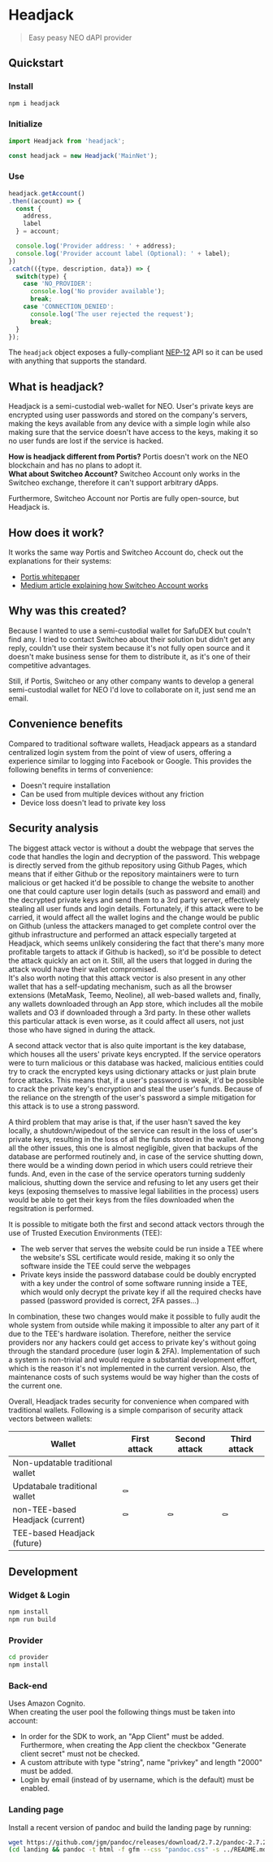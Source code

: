 # Headjack
> Easy peasy NEO dAPI provider

## Quickstart

### Install
```bash
npm i headjack
```

### Initialize
```js
import Headjack from 'headjack';

const headjack = new Headjack('MainNet');
```

### Use
```js
headjack.getAccount()
.then((account) => {
  const {
    address,
    label
  } = account;

  console.log('Provider address: ' + address);
  console.log('Provider account label (Optional): ' + label);
})
.catch(({type, description, data}) => {
  switch(type) {
    case 'NO_PROVIDER':
      console.log('No provider available');
      break;
    case 'CONNECTION_DENIED':
      console.log('The user rejected the request');
      break;
  }
});
```

The `headjack` object exposes a fully-compliant [NEP-12](https://github.com/nickfujita/proposals/blob/dapp-api/nep-12.mediawiki) API so it can be used with anything that supports the standard.

## What is headjack?
Headjack is a semi-custodial web-wallet for NEO. User's private keys are encrypted using user passwords and stored on the company's servers, making the keys available from any device with a simple login while also making sure that the service doesn't have access to the keys, making it so no user funds are lost if the service is hacked.

**How is headjack different from Portis?** Portis doesn't work on the NEO blockchain and has no plans to adopt it.  
**What about Switcheo Account?** Switcheo Account only works in the Switcheo exchange, therefore it can't support arbitrary dApps.

Furthermore, Switcheo Account nor Portis are fully open-source, but Headjack is.

## How does it work?
It works the same way Portis and Switcheo Account do, check out the explanations for their systems:
- [Portis whitepaper](https://assets.portis.io/white-paper/latest.pdf)
- [Medium article explaining how Switcheo Account works](https://medium.com/switcheo/switcheo-discovery-how-switcheo-account-actually-works-1c702bb77b16)

## Why was this created?
Because I wanted to use a semi-custodial wallet for SafuDEX but couln't find any. I tried to contact Switcheo about their solution but didn't get any reply, couldn't use their system because it's not fully open source and it doesn't make business sense for them to distribute it, as it's one of their competitive advantages.

Still, if Portis, Switcheo or any other company wants to develop a general semi-custodial wallet for NEO I'd love to collaborate on it, just send me an email.

## Convenience benefits
Compared to traditional software wallets, Headjack appears as a standard centralized login system from the point of view of users, offering a experience similar to logging into Facebook or Google. This provides the following benefits in terms of convenience:
- Doesn't require installation
- Can be used from multiple devices without any friction
- Device loss doesn't lead to private key loss

## Security analysis

The biggest attack vector is without a doubt the webpage that serves the code that handles the login and decryption of the password. This webpage is directly served from the github repository using Github Pages, which means that if either Github or the repository maintainers were to turn malicious or get hacked it'd be possible to change the website to another one that could capture user login details (such as password and email) and the decrypted private keys and send them to a 3rd party server, effectively stealing all user funds and login details. Fortunately, if this attack were to be carried, it would affect all the wallet logins and the change would be public on Github (unless the attackers managed to get complete control over the github infrastructure and performed an attack especially targeted at Headjack, which seems unlikely considering the fact that there's many more profitable targets to attack if Github is hacked), so it'd be possible to detect the attack quickly an act on it. Still, all the users that logged in during the attack would have their wallet compromised.  
It's also worth noting that this attack vector is also present in any other wallet that has a self-updating mechanism, such as all the browser extensions (MetaMask, Teemo, Neoline), all web-based wallets and, finally, any wallets downloaded through an App store, which includes all the mobile wallets and O3 if downloaded through a 3rd party. In these other wallets this particular attack is even worse, as it could affect all users, not just those who have signed in during the attack.

A second attack vector that is also quite important is the key database, which houses all the users' private keys encrypted. If the service operators were to turn malicious or this database was hacked, malicious entities could try to crack the encrypted keys using dictionary attacks or just plain brute force attacks. This means that, if a user's password is weak, it'd be possible to crack the private key's encryption and steal the user's funds. Because of the reliance on the strength of the user's password a simple mitigation for this attack is to use a strong password.

A third problem that may arise is that, if the user hasn't saved the key locally, a shutdown/wipedout of the service can result in the loss of user's private keys, resulting in the loss of all the funds stored in the wallet. Among all the other issues, this one is almost negligible, given that backups of the database are performed routinely and, in case of the service shutting down, there would be a winding down period in which users could retrieve their funds. And, even in the case of the service operators turning suddenly malicious, shutting down the service and refusing to let any users get their keys (exposing themselves to massive legal liabilities in the process) users would be able to get their keys from the files downloaded when the regsitration is performed.

It is possible to mitigate both the first and second attack vectors through the use of Trusted Execution Environments (TEE):      
- The web server that serves the website could be run inside a TEE where the website's SSL certificate would reside, making it so only the software inside the TEE could serve the webpages
- Private keys inside the password database could be doubly encrypted with a key under the control of some software running inside a TEE, which would only decrypt the private key if all the required checks have passed (password provided is correct, 2FA passes...)

In combination, these two changes would make it possible to fully audit the whole system from outside while making it impossible to alter any part of it due to the TEE's hardware isolation. Therefore, neither the service providers nor any hackers could get access to private key's without going through the standard procedure (user login & 2FA).
Implementation of such a system is non-trivial and would require a substantial development effort, which is the reason it's not implemented in the current version. Also, the maintenance costs of such systems would be way higher than the costs of the current one.

Overall, Headjack trades security for convenience when compared with traditional wallets. Following is a simple comparison of security attack vectors between wallets:

|           Wallet                 | First attack | Second attack | Third attack |
|----------------------------------|--------------|---------------|--------------|
| Non-updatable traditional wallet |              |               |              |
| Updatabale traditional wallet    |      ⚰️       |               |              |
| non-TEE-based Headjack (current) |      ⚰️       |       ⚰️       |       ⚰️      |
| TEE-based Headjack (future)      |              |               |              |

## Development

### Widget & Login 

```bash
npm install
npm run build
```

### Provider

```bash
cd provider
npm install
```

### Back-end

Uses Amazon Cognito.  
When creating the user pool the following things must be taken into account:
- In order for the SDK to work, an "App Client" must be added. Furthermore, when creating the App client the checkbox "Generate client secret" must not be checked.
- A custom attribute with type "string", name "privkey" and length "2000" must be added.
- Login by email (instead of by username, which is the default) must be enabled.

### Landing page

Install a recent version of pandoc and build the landing page by running:
```bash
wget https://github.com/jgm/pandoc/releases/download/2.7.2/pandoc-2.7.2-1-amd64.deb && sudo dpkg -i pandoc-2.7.2-1-amd64.deb
(cd landing && pandoc -t html -f gfm --css "pandoc.css" -s ../README.md -o index.html -V header-includes:"<link rel='shortcut icon' href='favicon.png' />" --metadata pagetitle="Headjack" --fail-if-warnings)
```
